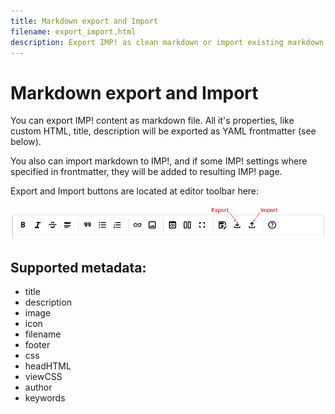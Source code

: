 ```yaml
---
title: Markdown export and Import
filename: export_import.html
description: Export IMP! as clean markdown or import existing markdown file to IMP!
---
```


Markdown export and Import
==========================

You can export IMP! content as markdown file. All it's properties, like 
custom HTML, title, description will be exported as YAML frontmatter (see below).

You also can import markdown to IMP!, and if some IMP! settings where specified
in frontmatter, they will be added to resulting IMP! page.

Export and Import buttons are located at editor toolbar here:

![ Export and Import buttons ]( imp_export_import.png )


## Supported metadata:

- title  
- description  
- image  
- icon  
- filename  
- footer   
- css  
- headHTML 
- viewCSS
- author
- keywords







